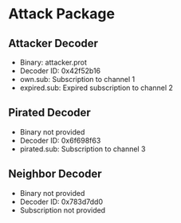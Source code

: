 # Attack Package
## Attacker Decoder
 - Binary: attacker.prot
 - Decoder ID: 0x42f52b16
 - own.sub: Subscription to channel 1
 - expired.sub: Expired subscription to channel 2

## Pirated Decoder
 - Binary not provided
 - Decoder ID: 0x6f698f63
 - pirated.sub: Subscription to channel 3

## Neighbor Decoder
 - Binary not provided
 - Decoder ID: 0x783d7dd0
 - Subscription not provided
